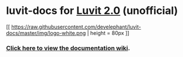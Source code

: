 # luvit-docs for [Luvit 2.0](http://luvit.io) (unofficial)

[[ https://raw.githubusercontent.com/develephant/luvit-docs/master/img/logo-white.png | height = 80px ]]

### **[Click here to view the documentation wiki](https://github.com/develephant/luvit-docs/wiki).**


